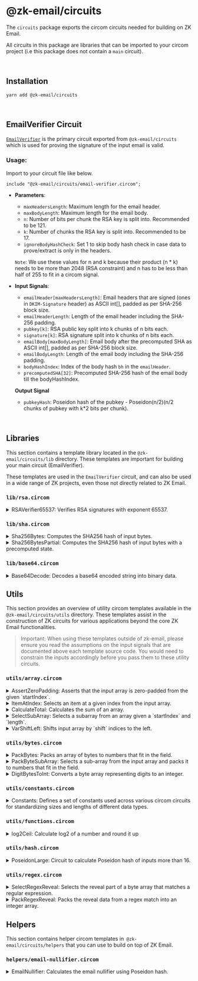 # @zk-email/circuits
The `circuits` package exports the circom circuits needed for building on ZK Email. 

All circuits in this package are libraries that can be imported to your circom project (i.e this package does not contain a `main` circuit).

<br />

## Installation 
```
yarn add @zk-email/circuits
```

<br />

## EmailVerifier Circuit

[`EmailVerifier`](./email-verifier.circom "Email Verifier Circuit") is the primary circuit exported from `@zk-email/circuits` which is used for proving the signature of the input email is valid. 

### Usage:

Import to your circuit file like below. 
```
include "@zk-email/circuits/email-verifier.circom";
```

- **Parameters**:
  - `maxHeadersLength`: Maximum length for the email header.
  - `maxBodyLength`: Maximum length for the email body.
  - `n`: Number of bits per chunk the RSA key is split into. Recommended to be 121.
  - `k`: Number of chunks the RSA key is split into. Recommended to be 17.
  - `ignoreBodyHashCheck`: Set 1 to skip body hash check in case data to prove/extract is only in the headers.
  
  `Note`: We use these values for n and k because their product (n * k) needs to be more than 2048 (RSA constraint) and n has to be less than half of 255 to fit in a circom signal.

- **Input Signals**:
  - `emailHeader[maxHeadersLength]`: Email headers that are signed (ones in `DKIM-Signature` header) as ASCII int[], padded as per SHA-256 block size.
  - `emailHeaderLength`: Length of the email header including the SHA-256 padding.
  - `pubkey[k]`: RSA public key split into k chunks of n bits each.
  - `signature[k]`: RSA signature split into k chunks of n bits each.
  - `emailBody[maxBodyLength]`: Email body after the precomputed SHA as ASCII int[], padded as per SHA-256 block size.
  - `emailBodyLength`: Length of the email body including the SHA-256 padding.
  - `bodyHashIndex`: Index of the body hash `bh` in the `emailHeader`.
  - `precomputedSHA[32]`: Precomputed SHA-256 hash of the email body till the bodyHashIndex.

  **Output Signal** 
  - `pubkeyHash`: Poseidon hash of the pubkey - Poseidon(n/2)(n/2 chunks of pubkey with k*2 bits per chunk).

<br/>

## **Libraries**
This section contains a template library located in the `@zk-email/circuits/lib` directory. These templates are important for building your main circuit (EmailVerifier).

These templates are used in the `EmailVerifier` circuit, and can also be used in a wide range of ZK projects, even those not directly related to ZK Email.

### `lib/rsa.circom`

<details>
<summary>
RSAVerifier65537: Verifies RSA signatures with exponent 65537.
</summary>

- **[Source](lib/rsa.circom#L13-L39)**
- **Parameters**
  - `n`: Number of bits per chunk the modulus is split into. Recommended to be 121.
  - `k`: Number of chunks the modulus is split into. Recommended to be 17.
- **Inputs**: 
  - `message[k]`: The message that was signed.
  - `signature[k]`: The signature to verify.
  - `modulus[k]`: The modulus of the RSA key (pubkey).

</details>


### `lib/sha.circom`

<details>
<summary>
Sha256Bytes: Computes the SHA256 hash of input bytes.
</summary>

- **[Source](lib/sha.circom#L17-L38)**
- **Parameters**
  - `maxByteLength`: Maximum length of the input bytes.
- **Inputs**:
  - `paddedIn[maxByteLength]`: Message to hash padded as per the SHA256 specification.
  - `paddedInLength`: Length of the message in bytes including padding.
- **Output**:
  - `out[256]`: The 256-bit hash of the input message.

</details>


<details>
<summary>
Sha256BytesPartial: Computes the SHA256 hash of input bytes with a precomputed state.
</summary>

- **[Source](lib/sha.circom#L41-L79)**
- **Parameters**
  - `maxByteLength`: Maximum length of the input bytes.
- **Inputs**:
  - `paddedIn[maxByteLength]`: Message to hash padded as per the SHA256 specification.
  - `paddedInLength`: Length of the message in bytes including padding.
  - `preHash[32]`: The precomputed state of the hash.
- **Output**:
  - `out[256]`: The 256-bit hash of the input message.

</details>


### `lib/base64.circom`

<details>
<summary>
Base64Decode: Decodes a base64 encoded string into binary data.
</summary>

- **[Source](lib/base64.circom#L11-L61)**
- **Inputs**:
  - `in`: The base64 encoded string to decode.
  - `N`: The expected length of the output binary data.
- **Outputs**:
  - `out`: The decoded binary data.

</details>

## Utils
This section provides an overview of utility circom templates available in the `@zk-email/circuits/utils` directory. These templates assist in the construction of ZK circuits for various applications beyond the core ZK Email functionalities.

> Important: When using these templates outside of zk-email, please ensure you read the assumptions on the input signals that are documented above each template source code. You would need to constrain the inputs accordingly before you pass them to these utility circuits.

### `utils/array.circom`

<details>
<summary>
AssertZeroPadding: Asserts that the input array is zero-padded from the given `startIndex`.
</summary>

- **[Source](utils/array.circom#L154-L172)**
- **Parameters**:
  - `maxArrayLen`: The maximum number of elements in the input array.
- **Inputs**:
  - `in`: The input array.
  - `startIndex`: The index from which the array should be zero-padded.

</details>

<details>
<summary>
ItemAtIndex: Selects an item at a given index from the input array.
</summary>

- **[Source](utils/array.circom#L15-L42)**
- **Parameters**:
  - `maxArrayLen`: The number of elements in the array.
- **Inputs**:
  - `in`: The input array.
  - `index`: The index of the element to select.
- **Output**:
  - `out`: The selected element.

</details>

<details>
<summary>
CalculateTotal: Calculates the sum of an array.
</summary>

- **[Source](utils/array.circom#L54-L67)**
- **Parameters**:
  - `n`: The number of elements in the array.
- **Inputs**:
  - `nums`: The input array.
- **Output**:
  - `sum`: The sum of the input array.

</details>

<details>
<summary>
SelectSubArray: Selects a subarray from an array given a `startIndex` and `length`.
</summary>

- **[Source](utils/array.circom#L80-L104)**
- **Parameters**:
  - `maxArrayLen`: The maximum number of bytes in the input array.
  - `maxSubArrayLen`: The maximum number of integers in the output array.
- **Inputs**:
  - `in`: The input byte array.
  - `startIndex`: The start index of the subarray.
  - `length`: The length of the subarray.
- **Output**:
  - `out`: Array of `maxSubArrayLen` size, items starting from `startIndex`, and items after `length` set to zero.

</details>

<details>
<summary>
VarShiftLeft: Shifts input array by `shift` indices to the left.
</summary>

- **[Source](utils/array.circom#L116-L140)**
- **Parameters**:
  - `maxArrayLen`: The maximum length of the input array.
  - `maxOutArrayLen`: The maximum length of the output array.
- **Inputs**:
  - `in`: The input array.
  - `shift`: The number of indices to shift the array to the left.
- **Output**:
  - `out`: Shifted subarray.

</details>


### `utils/bytes.circom`

<details>
<summary>
PackBytes: Packs an array of bytes to numbers that fit in the field.
</summary>

- **[Source](utils/bytes.circom#L28-L60)**
- **Inputs**:
  - `in`: The input byte array.
  - `maxBytes`: The maximum number of bytes in the input array.
- **Outputs**:
  - `out`: The output integer array after packing.

</details>

<details>
<summary>
PackByteSubArray: Selects a sub-array from the input array and packs it to numbers that fit in the field.
</summary>

- **[Source](utils/bytes.circom#L72-L93)**
- **Inputs**:
  - `in`: The input byte array.
  - `startIndex`: The start index of the sub-array.
  - `length`: The length of the sub-array.
  - `maxArrayLen`: The maximum number of elements in the input array.
  - `maxSubArrayLen`: The maximum number of elements in the sub-array.
- **Outputs**:
  - `out`: The output integer array after packing the sub-array.
</details>

<details>
<summary>
DigitBytesToInt: Converts a byte array representing digits to an integer.
</summary>

- **[Source](utils/bytes.circom#L102-L117)**
- **Inputs**:
  - `in`: The input byte array - big-endian digit string of `out`.
  - `n`: The number of bytes in the input array.
- **Outputs**:
  - `out`: The output integer after conversion.
</details>


### `utils/constants.circom`

<details>
<summary>
Constants: Defines a set of constants used across various circom circuits for standardizing sizes and lengths of different data types.
</summary>

- **[Source](utils/constants.circom)**
- **Constants**:
  - `EMAIL_ADDR_MAX_BYTES()`: Returns the maximum byte size for an email, defined as 256.
  - `DOMAIN_MAX_BYTES()`: Returns the maximum byte size for a domain, defined as 255.
  - `MAX_BYTES_IN_FIELD()`: Returns the maximum number of bytes that can fit in a field, defined as 31.

</details>


### `utils/functions.circom`

<details>
<summary>
log2Ceil: Calculate log2 of a number and round it up
</summary>

- **[Source](utils/functions.circom#L2-L10)**
- **Inputs**:
  - `a`: The input number for which the `ceil(log2())` needs to be calculated.
- **Outputs**:
  - Returns `ceil(log2())` of the input number.
</details>


### `utils/hash.circom`

<details>
<summary>
PoseidonLarge: Circuit to calculate Poseidon hash of inputs more than 16.
</summary>

- **[Source](utils/hash.circom#L13-L37)**
- **Inputs**:
  - `in[chunkSize]`: The input array of chunkSize elements.
  - `bytesPerChunk`: Number of bits in each chunk.
  - `chunkSize`: Number of chunks in input.
- **Outputs**:
  - `out`: Poseidon hash of input where consecutive elements are merged.
</details>


### `utils/regex.circom`

<details>
<summary>
SelectRegexReveal: Selects the reveal part of a byte array that matches a regular expression.
</summary>

- **[Source](utils/regex.circom#L15-L50)**
- **Inputs**:
  - `in`: The input byte array.
  - `startIndex`: The index of the start of the reveal part in the input array.
  - `maxArrayLen`: The maximum length of the input array.
  - `maxRevealLen`: The maximum length of the reveal part.
- **Outputs**:
  - `out`: The revealed data array that matches the regular expression.
</details>

<details>
<summary>
PackRegexReveal: Packs the reveal data from a regex match into an integer array.
</summary>

- **[Source](utils/regex.circom#L60-L77)**
- **Inputs**:
  - `in`: The input byte array.
  - `startIndex`: The index of the start of the reveal part in the input array.
  - `maxArrayLen`: The maximum length of the input array.
  - `maxRevealLen`: The maximum length of the reveal part.
- **Outputs**:
  - `out`: The packed integer array after processing the reveal data.
</details>

## Helpers
This section contains helper circom templates in` @zk-email/circuits/helpers` that you can use to build on top of ZK Email.

### `helpers/email-nullifier.circom`

<details>

<summary>
EmailNullifier: Calculates the email nullifier using Poseidon hash.
</summary>

- **[Source](helpers/email-nullifier.circom#L15-L23)**
- **Parameters**:
  - `bitPerChunk`: The number of bits per chunk the signature is split into.
  - `chunkSize`: The number of chunks the signature is split into.
- **Inputs**:
  - `signature[chunkSize]`: The signature of the email.
- **Output**:
  - `out`: The email nullifier.
</details>



